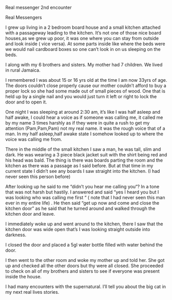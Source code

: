 Real messenger 2nd encounter

Real Messengers

I grew up living in a 2 bedroom board house and a small kitchen attached with a passageway leading to the kitchen. It’s not one of those nice board houses,as we grew up poor, it was one where you can stay from outside and look inside ( vice versa). At some parts inside like where the beds were we would nail cardboard boxes so one can’t look in on us sleeping on the beds.  

I along with my 6 brothers and sisters. My mother had 7 children. 
We lived in rural Jamaica. 

I remembered I was about 15 or 16 yrs old at the time I am now 33yrs of age. The doors couldn’t close properly cause our mother couldn’t afford to buy a proper lock so she had some made out of small pieces of wood. One that is held up by a single nail and you would just turn it left or right to lock the door and to open it. 

One night I was sleeping at around 2:30 am, it’s like I was half asleep and half awake, I could hear a voice as if someone was calling me, it called me by my name 3 times harshly as if they were in quite a rush to get my attention (Pam,Pam,Pam) not my real name. it was the rough voice that of a man. In my half asleep,half awake state I somehow looked up to where the voice was calling me from. 

There in the middle of the small kitchen I saw a man, he was tall, slim and dark. He was wearing a 3 piece black jacket suit with the shirt being red and his head was bald. The thing is there was boards parting the room and the kitchen as there was a passage as I said before. But at that time in my current state I didn’t see any boards I saw straight into the kitchen. (I had never seen this person before)

After looking up he said to me “didn’t you hear me calling you“? In a tone that was not harsh but hastily. 
I answered and said “yes I heard you but I was looking who was calling me first “ ( note that I had never seen this man ever in my entire life) . He then said “get up now and come and close the kitchen door” as he said that he turned around and walked through the kitchen door and leave.

 I immediately woke up and went around to the kitchen, there I saw that the kitchen door was wide open that’s I was looking straight outside into darkness.

 I closed the door and placed a 5gl water bottle filled with water behind the door. 

I then went to the other room and woke my mother up and told her. She got up and checked all the other doors but thy were all closed. She proceeded to check on all of my brothers and sisters to see if everyone was present inside the house. 

I had many encounters with the supernatural. I’ll tell you about the big cat in my next real lives stories. 